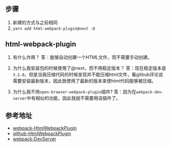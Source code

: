 ## 步骤

1. 新建的方式与之前相同
2. `yarn add html-webpack-plugin@next -D`

## html-webpack-plugin

1. 有什么作用？
答：能够自动创建一个HTML文件，而不需要手动创建。

2. 为什么我安装包的时候使用了@next，而不用稳定版本？
答：现在稳定版本是`3.2.0`，但是当我压缩代码的时候发现并不能压缩html文件，看gitbub评论说需要安装最新版本，因此我使用了最新的版本来使html代码能够被压缩。

3. 为什么我不用`open-browser-webpack-plugin`插件?
答：因为在`webpack-dev-server`中有相似的功能，因此我就不需要用该插件了。

## 参考地址

- [webpack-HtmlWebpackPlugin](https://webpack.js.org/plugins/html-webpack-plugin/)
- [github-HtmlWebpackPlugin](https://github.com/jantimon/html-webpack-plugin#options)
- [webpack-DevServer](https://webpack.js.org/configuration/dev-server/)